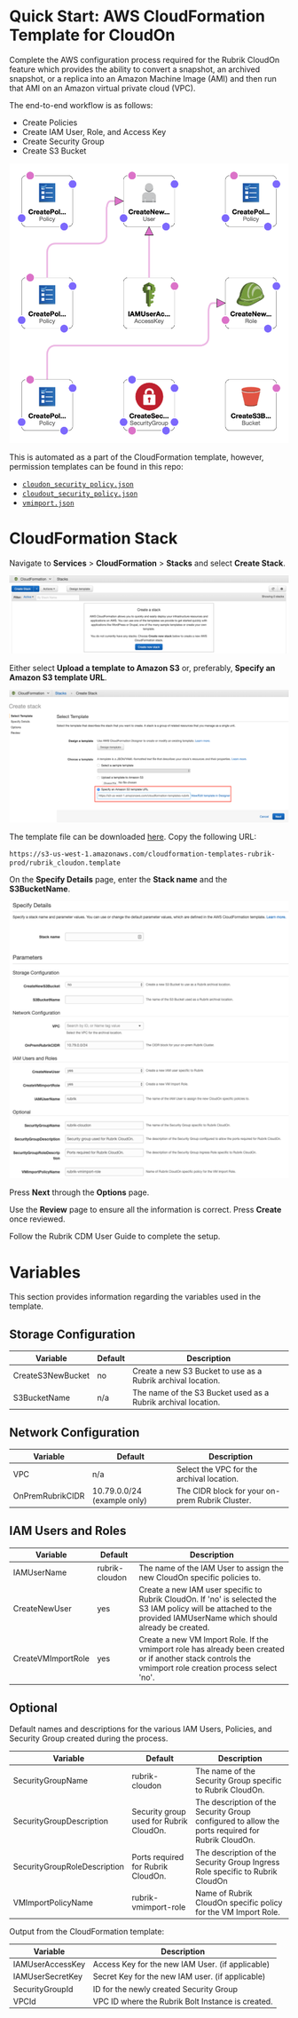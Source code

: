 # Quick Start: AWS CloudFormation Template for CloudOn

Complete the AWS configuration process required for the Rubrik CloudOn feature which provides the ability to convert a snapshot, an archived snapshot, or a replica into an Amazon Machine Image (AMI) and then run that AMI on an Amazon virtual private cloud (VPC).

The end-to-end workflow is as follows:

* Create Policies
* Create IAM User, Role, and Access Key
* Create Security Group
* Create S3 Bucket

![Template Design](img/rubrik-cloudon-designer.png)

This is automated as a part of the CloudFormation template, however, permission templates can be found in this repo:

* [`cloudon_security_policy.json`](../cloudon_security_policy.json)
* [`cloudout_security_policy.json`](../cloudout_security_policy.json)
* [`vmimport.json`](../vmimport.json)

# CloudFormation Stack

Navigate to **Services** > **CloudFormation** > **Stacks** and select **Create Stack**.

![Create a Stack](img/image1.png)

Either select **Upload a template to Amazon S3** or, preferably, **Specify an Amazon S3 template URL**.

![Select Template](img/image2.png)

The template file can be downloaded [here](https://s3-us-west-1.amazonaws.com/cloudformation-templates-rubrik-prod/rubrik_cloudon.template). Copy the following URL:

```url
https://s3-us-west-1.amazonaws.com/cloudformation-templates-rubrik-prod/rubrik_cloudon.template
```

On the **Specify Details** page, enter the **Stack name** and the **S3BucketName**.

![Specify Details](img/image3.png)

Press **Next** through the **Options** page.

Use the **Review** page to ensure all the information is correct. Press **Create** once reviewed.

Follow the Rubrik CDM User Guide to complete the setup.

# Variables

This section provides information regarding the variables used in the template.

## Storage Configuration

| Variable  |  Default | Description  |
|---|---|---|
| CreateS3NewBucket | no | Create a new S3 Bucket to use as a Rubrik archival location.|
| S3BucketName | n/a |The name of the S3 Bucket used as a Rubrik archival location.|

## Network Configuration

| Variable  |  Default | Description  |
|---|---|---|
| VPC | n/a | Select the VPC for the archival location. |
| OnPremRubrikCIDR | 10.79.0.0/24 (example only) | The CIDR block for your on-prem Rubrik Cluster. |

## IAM Users and Roles

| Variable  |  Default | Description  |
|---|---|---|
| IAMUserName | rubrik-cloudon | The name of the IAM User to assign the new CloudOn specific policies to. |
| CreateNewUser | yes | Create a new IAM user specific to Rubrik CloudOn. If 'no' is selected the S3 IAM policy will be attached to the provided IAMUserName which should already be created. |
| CreateVMImportRole |yes | Create a new VM Import Role. If the vmimport role has already been created or if another stack controls the vmimport role creation process select 'no'. |

## Optional

Default names and descriptions for the various IAM Users, Policies, and Security Group created during the process.

| Variable  |  Default | Description  |
|---|---|---|
|SecurityGroupName | rubrik-cloudon | The name of the Security Group specific to Rubrik CloudOn. |
| SecurityGroupDescription | Security group used for Rubrik CloudOn. | The description of the Security Group configured to allow the ports required for Rubrik CloudOn. |
| SecurityGroupRoleDescription | Ports required for Rubrik CloudOn. |The description of the Security Group Ingress Role specific to Rubrik CloudOn |
| VMImportPolicyName | rubrik-vmimport-role | Name of Rubrik CloudOn specific policy for the VM Import Role. |

Output from the CloudFormation template:

| Variable | Description |
|---|---|
| IAMUserAccessKey | Access Key for the new IAM User.  (if applicable) |
| IAMUserSecretKey | Secret Key for the new IAM user.  (if applicable) |
| SecurityGroupId | ID for the newly created Security Group |
| VPCId | VPC ID where the Rubrik Bolt Instance is created. |